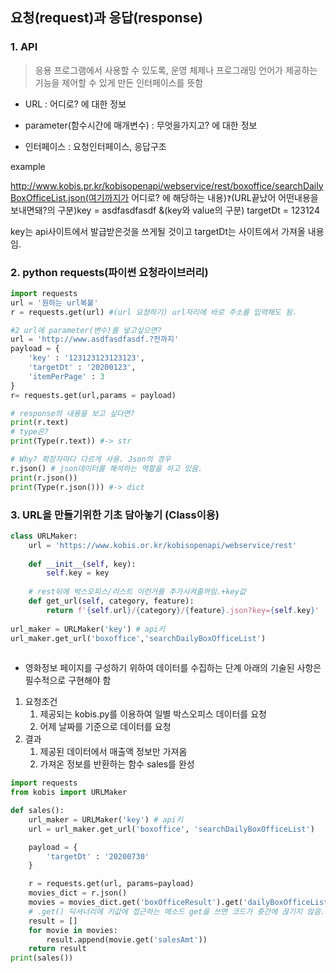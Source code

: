 ## 요청(request)과 응답(response)

### 1. API

> 응용 프로그램에서 사용할 수 있도록, 운영 체제나 프로그래밍 언어가 제공하는 기능을 제어할 수 있게 만든 인터페이스를 뜻함

- URL : 어디로? 에 대한 정보
- parameter(함수시간에 매개변수) : 무엇을가지고? 에 대한 정보

- 인터페이스 : 요청인터페이스, 응답구조

example

http://www.kobis.pr.kr/kobisopenapi/webservice/rest/boxoffice/searchDailyBoxOfficeList.json(여기까지가 어디로? 에 해당하는 내용)**`?`**(URL끝났어 어떤내용을 보내면돼?의 구분)key = asdfasdfasdf &(key와 value의 구분) targetDt = 123124

key는 api사이트에서 발급받은것을 쓰게될 것이고 targetDt는 사이트에서 가져올 내용임.



### 2. python requests(파이썬 요청라이브러리)

```python
import requests
url = '원하는 url복붙'
r = requests.get(url) #(url 요청하기) url자리에 바로 주소를 입력해도 됨.

#2 url에 parameter(변수)를 넣고싶으면?
url = 'http://www.asdfasdfasdf.?전까지'
payload = {
    'key' : '123123123123123',
    'targetDt' : '20200123',
    'itemPerPage' : 3
}
r= requests.get(url,params = payload)

# response의 내용을 보고 싶다면?
print(r.text)
# type은?
print(Type(r.text)) #-> str

# Why? 확장자마다 다르게 사용. Json의 경우
r.json() # json데이터를 해석하는 역할을 하고 있음.
print(r.json())
print(Type(r.json())) #-> dict
```



### 3. URL을 만들기위한 기초 담아놓기 (Class이용)

```python
class URLMaker:
    url = 'https://www.kobis.or.kr/kobisopenapi/webservice/rest'
    
    def __init__(self, key):
        self.key = key
    
    # rest뒤에 박스오피스/리스트 이런거를 추가시켜줄꺼임.+key값
    def get_url(self, category, feature):
        return f'{self.url}/{category}/{feature}.json?key={self.key}'
        
url_maker = URLMaker('key') # api키
url_maker.get_url('boxoffice','searchDailyBoxOfficeList')
    
```



- 영화정보 페이지를 구성하기 위하여 데이터를 수집하는 단계 아래의 기술된 사항은 필수적으로 구현해야 함



1. 요청조건
   1. 제공되는 kobis.py를 이용하여 일별 박스오피스 데이터를 요청
   2. 어제 날짜를 기준으로 데이터를 요청
2. 결과
   1. 제공된 데이터에서 매출액 정보만 가져옴
   2. 가져온 정보를 반환하는 함수 sales를 완성



```python
import requests
from kobis import URLMaker

def sales():
    url_maker = URLMaker('key') # api키
    url = url_maker.get_url('boxoffice', 'searchDailyBoxOfficeList')

    payload = {
        'targetDt' : '20200730'
    }

    r = requests.get(url, params=payload)
    movies_dict = r.json()
    movies = movies_dict.get('boxOfficeResult').get('dailyBoxOfficeList')
    # .get() 딕셔너리에 키값에 접근하는 메소드 get을 쓰면 코드가 중간에 끊기지 않음. 값이 없으면 None을 반환함.keyError를 무시할 수 있게 됨.
    result = []
    for movie in movies:
        result.append(movie.get('salesAmt'))
  	return result
print(sales())
```


